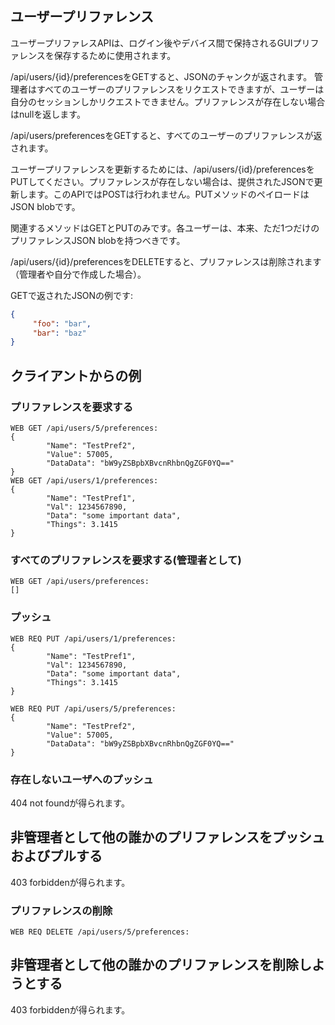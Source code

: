 ## ユーザープリファレンス
ユーザープリファレスAPIは、ログイン後やデバイス間で保持されるGUIプリファレンスを保存するために使用されます。

/api/users/{id}/preferencesをGETすると、JSONのチャンクが返されます。 管理者はすべてのユーザーのプリファレンスをリクエストできますが、ユーザーは自分のセッションしかリクエストできません。プリファレンスが存在しない場合はnullを返します。

/api/users/preferencesをGETすると、すべてのユーザーのプリファレンスが返されます。

ユーザープリファレンスを更新するためには、/api/users/{id}/preferencesをPUTしてください。プリファレンスが存在しない場合は、提供されたJSONで更新します。このAPIではPOSTは行われません。PUTメソッドのペイロードはJSON blobです。

関連するメソッドはGETとPUTのみです。各ユーザーは、本来、ただ1つだけのプリファレンスJSON blobを持つべきです。

/api/users/{id}/preferencesをDELETEすると、プリファレンスは削除されます（管理者や自分で作成した場合）。


GETで返されたJSONの例です:
```json
{
     "foo": "bar",
	 "bar": "baz"
}
```

## クライアントからの例
### プリファレンスを要求する
```
WEB GET /api/users/5/preferences:
{
        "Name": "TestPref2",
        "Value": 57005,
        "DataData": "bW9yZSBpbXBvcnRhbnQgZGF0YQ=="
}
WEB GET /api/users/1/preferences:
{
        "Name": "TestPref1",
        "Val": 1234567890,
        "Data": "some important data",
        "Things": 3.1415
}
```
### すべてのプリファレンスを要求する(管理者として)
```
WEB GET /api/users/preferences:
[]
```
### プッシュ
```
WEB REQ PUT /api/users/1/preferences:
{
        "Name": "TestPref1",
        "Val": 1234567890,
        "Data": "some important data",
        "Things": 3.1415
}
```
```
WEB REQ PUT /api/users/5/preferences:
{
        "Name": "TestPref2",
        "Value": 57005,
        "DataData": "bW9yZSBpbXBvcnRhbnQgZGF0YQ=="
}
```
### 存在しないユーザへのプッシュ

404 not foundが得られます。

## 非管理者として他の誰かのプリファレンスをプッシュおよびプルする

403 forbiddenが得られます。

### プリファレンスの削除
```
WEB REQ DELETE /api/users/5/preferences:
```
## 非管理者として他の誰かのプリファレンスを削除しようとする

403 forbiddenが得られます。
